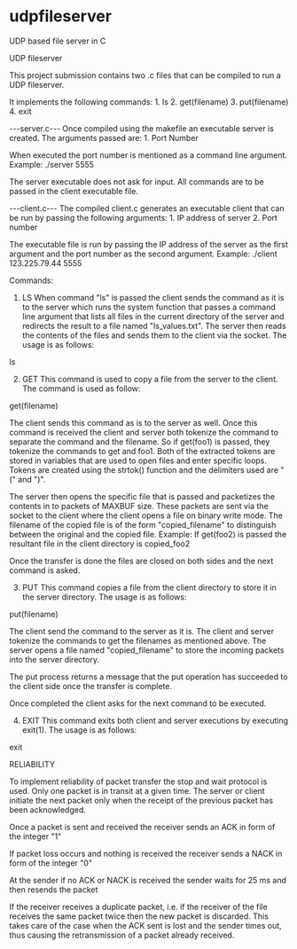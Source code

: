 # udpfileserver
UDP based file server in C

UDP fileserver

This project submission contains two .c files that can be compiled to run a UDP fileserver.

It implements the following commands:
	1. ls
	2. get(filename)
	3. put(filename)
	4. exit

---server.c---
Once compiled using the makefile an executable server is created. The arguments passed are:
	1. Port Number

When executed the port number is mentioned as a command line argument.
Example: ./server 5555

The server executable does not ask for input. All commands are to be passed in the client 
executable file.

---client.c---
The compiled client.c generates an executable client that can be run by passing the following
arguments:
	1. IP address of server
	2. Port number

The executable file is run by passing the IP address of the server as the first argument and the port
number as the second argument.
Example: ./client 123.225.79.44 5555

Commands:

1. LS
When command "ls" is passed the client sends the command as it is to the server which runs the system
function that passes a command line argument that lists all files in the current directory of the server
and redirects the result to a file named "ls_values.txt". The server then reads the contents of the 
files and sends them to the client via the socket. The usage is as follows: 

ls

2. GET
This command is used to copy a file from the server to the client. The command is used as follow:

get(filename)

The client sends this command as is to the server as well. Once this command is received the 
client and server both tokenize the command to separate the command and the filename. So if 
get(foo1) is passed, they tokenize the commands to get and foo1. Both of the extracted tokens
are stored in variables that are used to open files and enter specific loops. Tokens are created
using the strtok() function and the delimiters used are "(" and ")".

The server then opens the specific file that is passed and packetizes the contents in to packets
of MAXBUF size. These packets are sent via the socket to the client where the client opens a file
on binary write mode. The filename of the copied file is of the form "copied_filename" to distinguish
between the original and the copied file.
Example: If get(foo2) is passed the resultant file in the client directory is copied_foo2

Once the transfer is done the files are closed on both sides and the next command is asked.

3. PUT
This command copies a file from the client directory to store it in the server directory. The usage
is as follows:

put(filename)

The client send the command to the server as it is. The client and server tokenize the commands to
get the filenames as mentioned above. The server opens a file named "copied_filename" to store the 
incoming packets into the server directory.

The put process returns a message that the put operation has succeeded to the client side once the 
transfer is complete.

Once completed the client asks for the next command to be executed.

4. EXIT
This command exits both client and server executions by executing exit(1). The usage is as follows:

exit

RELIABILITY

To implement reliability of packet transfer the stop and wait protocol is used. Only one packet is 
in transit at a given time. The server or client initiate the next packet only when the receipt of
the previous packet has been acknowledged. 

Once a packet is sent and received the receiver sends an ACK in form of the integer "1"

If packet loss occurs and nothing is received the receiver sends a NACK in form of the integer "0"

At the sender if no ACK or NACK is received the sender waits for 25 ms and then resends the packet

If the receiver receives a duplicate packet, i.e. if the receiver of the file receives the same packet
twice then the new packet is discarded. This takes care of the case when the ACK sent is lost and the
sender times out, thus causing the retransmission of a packet already received.
